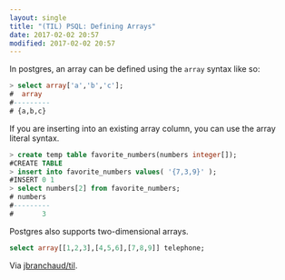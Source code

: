 ```yaml
---
layout: single
title: "(TIL) PSQL: Defining Arrays"
date: 2017-02-02 20:57
modified: 2017-02-02 20:57
---
```


In postgres, an array can be defined using the `array` syntax like so:

```sql
> select array['a','b','c'];
#  array
#---------
# {a,b,c}
```

If you are inserting into an existing array column, you can use the array
literal syntax.

```sql
> create temp table favorite_numbers(numbers integer[]);
#CREATE TABLE
> insert into favorite_numbers values( '{7,3,9}' );
#INSERT 0 1
> select numbers[2] from favorite_numbers;
# numbers
#---------
#       3
```

Postgres also supports two-dimensional arrays.

```sql
select array[[1,2,3],[4,5,6],[7,8,9]] telephone;
```

Via [jbranchaud/til](https://github.com/jbranchaud/til).
